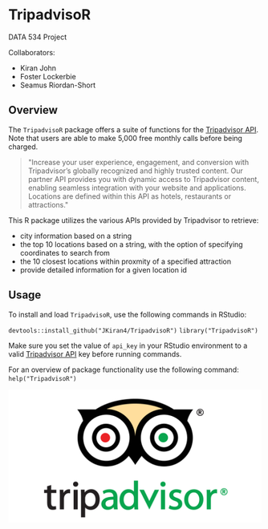 # TripadvisoR

DATA 534 Project

Collaborators:
- Kiran John
- Foster Lockerbie
- Seamus Riordan-Short

## Overview
The `TripadvisoR` package offers a suite of functions for the [Tripadvisor API](https://tripadvisor-content-api.readme.io/). Note that users are able to make 5,000 free monthly calls before being charged.

> "Increase your user experience, engagement, and conversion with Tripadvisor’s globally recognized and highly trusted content. Our partner API provides you with dynamic access to Tripadvisor content, enabling seamless integration with your website and applications. Locations are defined within this API as hotels, restaurants or attractions."

This R package utilizes the various APIs provided by Tripadvisor to retrieve:
- city information based on a string
- the top 10 locations based on a string, with the option of specifying coordinates to search from
- the 10 closest locations within proxmity of a specified attraction
- provide detailed information for a given location id

## Usage

To install and load `TripadvisoR`, use the following commands in RStudio:

`devtools::install_github("JKiran4/TripadvisoR")`
`library("TripadvisoR")`

Make sure you set the value of `api_key` in your RStudio environment to a valid [Tripadvisor API](https://www.tripadvisor.com/developers) key before running commands.

For an overview of package functionality use the following command: `help("TripadvisoR")`

![](img/tripadvisorowl.png)

